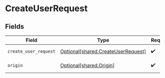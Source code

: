 # CreateUserRequest


## Fields

| Field                                                                              | Type                                                                               | Required                                                                           | Description                                                                        |
| ---------------------------------------------------------------------------------- | ---------------------------------------------------------------------------------- | ---------------------------------------------------------------------------------- | ---------------------------------------------------------------------------------- |
| `create_user_request`                                                              | [Optional[shared.CreateUserRequest]](undefined/models/shared/createuserrequest.md) | :heavy_check_mark:                                                                 | Portal user payload                                                                |
| `origin`                                                                           | [Optional[shared.Origin]](undefined/models/shared/origin.md)                       | :heavy_check_mark:                                                                 | Origin of the portal                                                               |